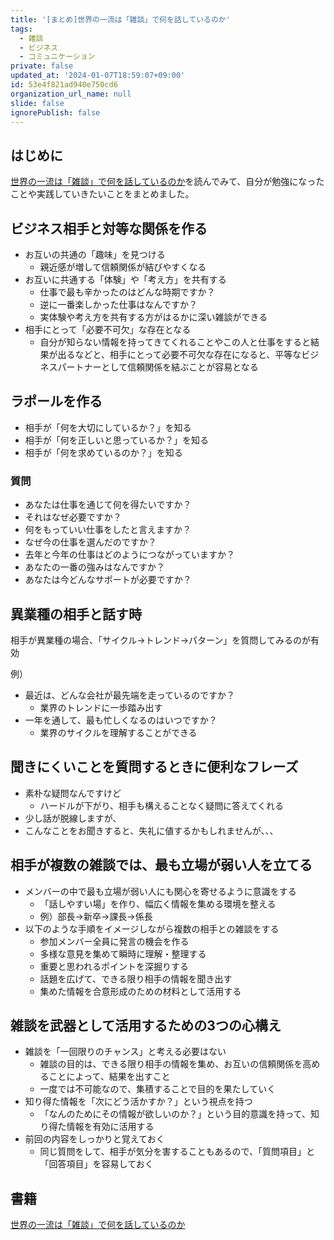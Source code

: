 ```yaml
---
title: '[まとめ]世界の一流は「雑談」で何を話しているのか'
tags:
  - 雑談
  - ビジネス
  - コミュニケーション
private: false
updated_at: '2024-01-07T18:59:07+09:00'
id: 53e4f821ad940e750cd6
organization_url_name: null
slide: false
ignorePublish: false
---
```

## はじめに

[世界の一流は「雑談」で何を話しているのか](https://amzn.to/47nGCCJ)を読んでみて、自分が勉強になったことや実践していきたいことをまとめました。

## ビジネス相手と対等な関係を作る

- お互いの共通の「趣味」を見つける
    - 親近感が増して信頼関係が結びやすくなる
- お互いに共通する「体験」や「考え方」を共有する
    - 仕事で最も辛かったのはどんな時期ですか？
    - 逆に一番楽しかった仕事はなんですか？
    - 実体験や考え方を共有する方がはるかに深い雑談ができる
- 相手にとって「必要不可欠」な存在となる
    - 自分が知らない情報を持ってきてくれることやこの人と仕事をすると結果が出るなどと、相手にとって必要不可欠な存在になると、平等なビジネスパートナーとして信頼関係を結ぶことが容易となる

## ラポールを作る

- 相手が「何を大切にしているか？」を知る
- 相手が「何を正しいと思っているか？」を知る
- 相手が「何を求めているのか？」を知る

### 質問

- あなたは仕事を通じて何を得たいですか？
- それはなぜ必要ですか？
- 何をもっていい仕事をしたと言えますか？
- なぜ今の仕事を選んだのですか？
- 去年と今年の仕事はどのようにつながっていますか？
- あなたの一番の強みはなんですか？
- あなたは今どんなサポートが必要ですか？

## 異業種の相手と話す時

相手が異業種の場合、「サイクル→トレンド→パターン」を質問してみるのが有効

例）

- 最近は、どんな会社が最先端を走っているのですか？
    - 業界のトレンドに一歩踏み出す
- 一年を通して、最も忙しくなるのはいつですか？
    - 業界のサイクルを理解することができる

## 聞きにくいことを質問するときに便利なフレーズ

- 素朴な疑問なんですけど
    - ハードルが下がり、相手も構えることなく疑問に答えてくれる
- 少し話が脱線しますが、
- こんなことをお聞きすると、失礼に値するかもしれませんが、、、

## 相手が複数の雑談では、最も立場が弱い人を立てる

- メンバーの中で最も立場が弱い人にも関心を寄せるように意識をする
    - 「話しやすい場」を作り、幅広く情報を集める環境を整える
    - 例）部長→新卒→課長→係長
- 以下のような手順をイメージしながら複数の相手との雑談をする
    - 参加メンバー全員に発言の機会を作る
    - 多様な意見を集めて瞬時に理解・整理する
    - 重要と思われるポイントを深掘りする
    - 話題を広げて、できる限り相手の情報を聞き出す
    - 集めた情報を合意形成のための材料として活用する

## 雑談を武器として活用するための3つの心構え

- 雑談を「一回限りのチャンス」と考える必要はない
    - 雑談の目的は、できる限り相手の情報を集め、お互いの信頼関係を高めることによって、結果を出すこと
    - 一度では不可能なので、集積することで目的を果たしていく
- 知り得た情報を「次にどう活かすか？」という視点を持つ
    - 「なんのためにその情報が欲しいのか？」という目的意識を持って、知り得た情報を有効に活用する
- 前回の内容をしっかりと覚えておく
    - 同じ質問をして、相手が気分を害することもあるので、「質問項目」と「回答項目」を容易しておく

## 書籍

[世界の一流は「雑談」で何を話しているのか](https://amzn.to/47nGCCJ)
